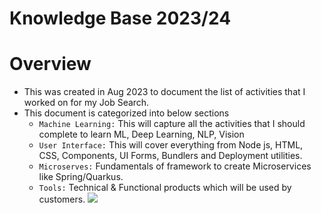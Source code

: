 # Knowledge Base 2023/24

# Overview
- This was created in Aug 2023 to document the list of activities that I worked on for my Job Search.
- This document is categorized into below sections
  - `Machine Learning:` This will capture all the activities that I should complete to learn ML, Deep Learning, NLP, Vision
  - `User Interface:` This will cover everything from Node js, HTML, CSS, Components, UI Forms, Bundlers and Deployment utilities.
  - `Microserves:` Fundamentals of framework to create Microservices like Spring/Quarkus.
  - `Tools:` Technical & Functional products which will be used by customers.
    [![](https://mermaid.ink/img/pako:eNpdlMFum0AQhl9lxNmpDBgbc4vtQ5qEKg2Oeqh7GMPYrFh23WVxhaK8exdYbGwkJDTfzGj-f4f9dFKZkRM5f2vMFAq9zlHpnQDzaKY5wbPcQ0Ko0hxWDXhTb9bToeDBhRjTnAmCV5MmmDjeJXjwUZGC70KTOmBKd9iHmKVKmpQzS6m6ozPYSsltNEadVwDTCH5Pv80n5g3-QI_eGp1LAW6HFkHPLEKRYQXepWpxIVxq3oDfF3lj9KMuTw3MImhRGNxUNVvZ2hH0sO0Y-pZVKSuYfuCtEzC31eOE-BUe-VHC4lq8nFr2tDW0F9fOMrfhdZJYXf4o-pxYRbNRcJtYMZ0WG3wnTHUrxXYY4m-qA8GlywASLVWzl7JoFdhmoWWrWmScVNUKsGUD2hBnZ1INhBe0HIbFM46UuYOVyUmZfbHqWuIN5GeNqqirkcYLeqn3pARpqmzLIBz3fK-5IXYR3DFZoTbH1ncMb8gvqYoDl_-se8ubIV_wUKD1bx7cTEJNyiUW1sNFOIZrLIlbB5c32jaocY8VWQ-78f0BPoqK7c1_15u48McsloKZs2ktW_Z9x_QJMylPxlPjHLjT61LPhuVbv8fguteJOuBMnJJUiSwz18Bnm7hzdE4l7ZzIfGZ0wJrrnbMTXyYVay2TRqROpFVNE6c-Zahpw_CosHSiA_LKRClr54z7q6W7Yb7-A3dGNKM?type=png)](https://mermaid.live/edit#pako:eNpdlMFum0AQhl9lxNmpDBgbc4vtQ5qEKg2Oeqh7GMPYrFh23WVxhaK8exdYbGwkJDTfzGj-f4f9dFKZkRM5f2vMFAq9zlHpnQDzaKY5wbPcQ0Ko0hxWDXhTb9bToeDBhRjTnAmCV5MmmDjeJXjwUZGC70KTOmBKd9iHmKVKmpQzS6m6ozPYSsltNEadVwDTCH5Pv80n5g3-QI_eGp1LAW6HFkHPLEKRYQXepWpxIVxq3oDfF3lj9KMuTw3MImhRGNxUNVvZ2hH0sO0Y-pZVKSuYfuCtEzC31eOE-BUe-VHC4lq8nFr2tDW0F9fOMrfhdZJYXf4o-pxYRbNRcJtYMZ0WG3wnTHUrxXYY4m-qA8GlywASLVWzl7JoFdhmoWWrWmScVNUKsGUD2hBnZ1INhBe0HIbFM46UuYOVyUmZfbHqWuIN5GeNqqirkcYLeqn3pARpqmzLIBz3fK-5IXYR3DFZoTbH1ncMb8gvqYoDl_-se8ubIV_wUKD1bx7cTEJNyiUW1sNFOIZrLIlbB5c32jaocY8VWQ-78f0BPoqK7c1_15u48McsloKZs2ktW_Z9x_QJMylPxlPjHLjT61LPhuVbv8fguteJOuBMnJJUiSwz18Bnm7hzdE4l7ZzIfGZ0wJrrnbMTXyYVay2TRqROpFVNE6c-Zahpw_CosHSiA_LKRClr54z7q6W7Yb7-A3dGNKM)

